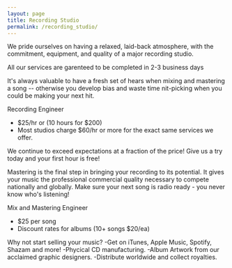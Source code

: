 ```yaml
---
layout: page
title: Recording Studio
permalink: /recording_studio/
---
```

We pride ourselves on having a relaxed, laid-back atmosphere, with the commitment, equipment, and quality of a major recording studio.

All our services are garenteed to be completed in 2-3 business days

It's always valuable to have a fresh set of hears when mixing and mastering a song -- otherwise you develop bias and waste time nit-picking when you could be making your next hit.

Recording Engineer
- $25/hr or (10 hours for $200)
- Most studios charge $60/hr or more for the exact same services we offer.

We continue to exceed expectations at a fraction of the price! Give us a try today and your first hour is free!

Mastering is the final step in bringing your recording to its potential. It gives your music the professional commercial quality necessary to compete nationally and globally. Make sure your next song is radio ready - you never know who's listening!

Mix and Mastering Engineer
- $25 per song
- Discount rates for albums (10+ songs $20/ea)


Why not start selling your music?
-Get on iTunes, Apple Music, Spotify, Shazam and more!
-Phycical CD manufacturing.
-Album Artwork from our acclaimed graphic designers.
-Distribute worldwide and collect royalties.